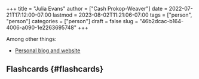 +++
title = "Julia Evans"
author = ["Cash Prokop-Weaver"]
date = 2022-07-21T17:12:00-07:00
lastmod = 2023-08-02T11:21:06-07:00
tags = ["person", "person"]
categories = ["person"]
draft = false
slug = "46b2dcac-b164-4006-a090-1e2263695748"
+++

Among other things:

-   [Personal blog and website](https://jvns.ca)


## Flashcards {#flashcards}
